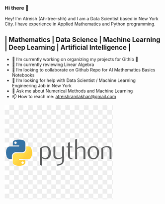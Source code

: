 ### Hi there 👋

Hey! I'm Atreish (Ah-tree-shh) and I am a Data Scientist based in New York City. I have experience in Applied Mathematics and Python programming. 

## | Mathematics | Data Science | Machine Learning | Deep Learning | Artificial Intelligence |

- 🔭 I’m currently working on organizing my projects for Githib 🤣 
- 🌱 I’m currently reviewing Linear Algebra 
- 👯 I’m looking to collaborate on Github Repo for AI Mathematics Basics Notebooks
- 🤔 I’m looking for help with Data Scientist / Machine Learning Engineering Job in New York
- 💬 Ask me about Numerical Methods and Machine Learning
- 📫 How to reach me: atreishramlakhan@gmail.com

![Screenshot](py.png)

 <!--- 
![Screenshot](py1.png)
![Screenshot](jupy.png)
![Screenshot](r.png)
![Screenshot](slack.png)
![Screenshot](sql.webp)
 
just --->
